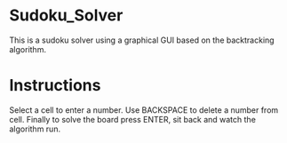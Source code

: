 # Sudoku_Solver
This is a sudoku solver using a graphical GUI based on the backtracking algorithm.

# Instructions
Select a cell to enter a number.
Use BACKSPACE to delete a number from cell.
Finally to solve the board press ENTER, sit back and watch the algorithm run.
